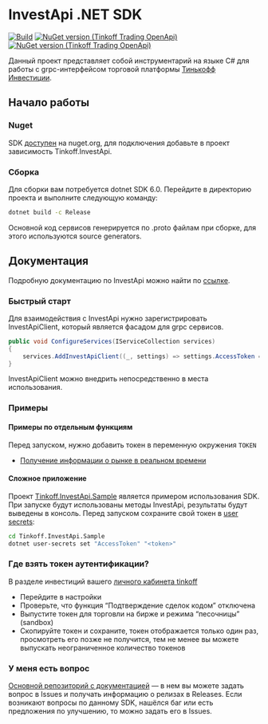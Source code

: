 # InvestApi .NET SDK

[![Build](https://github.com/Tinkoff/invest-api-csharp-sdk/actions/workflows/dotnet.yml/badge.svg)](https://github.com/Tinkoff/invest-api-csharp-sdk/actions/workflows/dotnet.yml)
[![NuGet version (Tinkoff Trading OpenApi)](https://img.shields.io/nuget/v/Tinkoff.InvestApi.svg)](https://www.nuget.org/packages/Tinkoff.InvestApi/)
[![NuGet version (Tinkoff Trading OpenApi)](https://img.shields.io/nuget/dt/Tinkoff.InvestApi.svg)](https://www.nuget.org/packages/Tinkoff.InvestApi/)

Данный проект представляет собой инструментарий на языке C# для работы с grpc-интерфейсом торговой
платформы [Тинькофф Инвестиции](https://www.tinkoff.ru/invest/).

## Начало работы

### Nuget

SDK [доступен](https://www.nuget.org/packages/Tinkoff.InvestApi/) на nuget.org, для подключения добавьте в проект
зависимость Tinkoff.InvestApi.

### Сборка

Для сборки вам потребуется dotnet SDK 6.0. Перейдите в директорию проекта и выполните следующую команду:

```bash
dotnet build -c Release
```
Основной код сервисов генерируется по .proto файлам при сборке, для этого используются source generators. 

## Документация

Подробную документацию по InvestApi можно найти по [ссылке](https://tinkoff.github.io/investAPI/).

### Быстрый старт

Для взаимодействия с InvestApi нужно зарегистрировать InvestApiClient, который является фасадом для grpc сервисов.

```csharp
public void ConfigureServices(IServiceCollection services)
{
    services.AddInvestApiClient((_, settings) => settings.AccessToken = "<token>");
}
```

InvestApiClient можно внедрить непосредственно в места использования.

### Примеры

#### Примеры по отдельным функциям

Перед запуском, нужно добавить токен в переменную окружения `TOKEN`

- [Получение информации о рынке в реальном времени](Examples/Tinkoff.InvestApi.Examples.MarketDataStream)

#### Сложное приложение

Проект [Tinkoff.InvestApi.Sample](Tinkoff.InvestApi.Sample) является примером использования SDK. При запуске будут
использованы методы InvestApi, результаты будут выведены в консоль. Перед запуском сохраните свой токен
в [user secrets](https://docs.microsoft.com/ru-ru/aspnet/core/security/app-secrets):

```bash
cd Tinkoff.InvestApi.Sample
dotnet user-secrets set "AccessToken" "<token>"
```

### Где взять токен аутентификации?

В разделе инвестиций вашего [личного кабинета tinkoff](https://www.tinkoff.ru/invest/)

* Перейдите в настройки
* Проверьте, что функция “Подтверждение сделок кодом” отключена
* Выпустите токен для торговли на бирже и режима “песочницы” (sandbox)
* Скопируйте токен и сохраните, токен отображается только один раз, просмотреть его позже не получится, тем не менее вы
  можете выпускать неограниченное количество токенов

### У меня есть вопрос

[Основной репозиторий с документацией](https://github.com/Tinkoff/investAPI/) — в нем вы можете задать
вопрос в Issues и получать информацию о релизах в Releases. Если возникают вопросы по данному SDK, нашёлся баг или есть
предложения по улучшению, то можно задать его в Issues.
